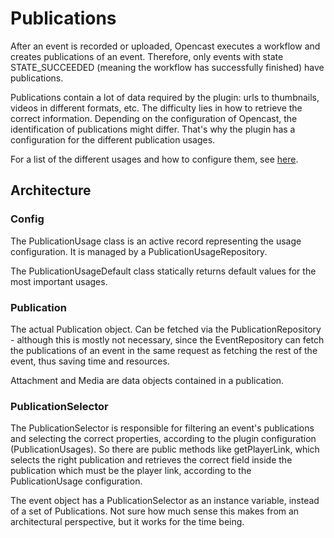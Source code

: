 # Publications

After an event is recorded or uploaded, Opencast executes a workflow and creates
publications of an event. Therefore,
only events with state STATE_SUCCEEDED (meaning the
workflow has successfully finished) have publications.

Publications contain a lot of data required by the plugin: urls to thumbnails,
videos in different formats, etc. The
difficulty lies in how to retrieve the correct information. Depending on the
configuration of Opencast, the
identification
of publications might differ. That's why the plugin has a configuration for the
different publication usages.

For a list of the different usages and how to configure them,
see [here](../../../doc/CONFIGURATION.md#Publications).

## Architecture

### Config

The PublicationUsage class is an active record representing the usage
configuration. It is managed by a
PublicationUsageRepository.

The PublicationUsageDefault class statically returns default values for the most
important usages.

### Publication

The actual Publication object. Can be fetched via the PublicationRepository -
although this is mostly not necessary,
since the EventRepository can fetch the publications of an event in the same
request as fetching the rest of the event,
thus saving time and resources.

Attachment and Media are data objects contained in a publication.

### PublicationSelector

The PublicationSelector is responsible for filtering an event's publications and
selecting the correct properties,
according to the plugin configuration (PublicationUsages). So there are public
methods like getPlayerLink, which selects
the right publication and retrieves the correct field inside the publication
which must be the player link, according
to the PublicationUsage configuration.

The event object has a PublicationSelector as an instance variable, instead of a
set of Publications. Not sure how much
sense this makes from an architectural perspective, but it works for the time
being.
